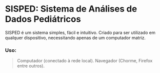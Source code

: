 # SISPED: Sistema de Análises de Dados Pediátricos

SISPED é um sistema simples, fácil e intuitivo.
Criado para ser utilizado em qualquer dispositivo, necessitando apenas de um computador matriz.

### Uso:
>Computador (conectado à rede local).
Navegador (Chorme, Firefox entre outros).
